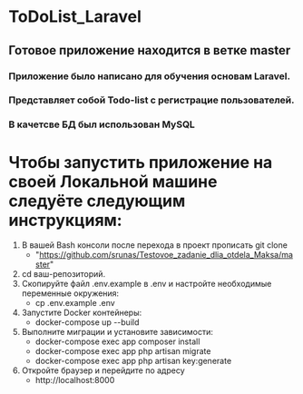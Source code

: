 # ToDoList_Laravel

## Готовое приложение находится в ветке master
### Приложение было написано для обучения основам Laravel.
### Представляет собой Todo-list с регистрацие пользователей.
### В качетсве БД был использован MySQL

# Чтобы запустить приложение на своей Локальной машине следуёте следующим инструкциям:
1. В вашей Bash консоли после перехода в проект прописать git clone
   * "https://github.com/srunas/Testovoe_zadanie_dlia_otdela_Maksa/master"
3. cd ваш-репозиторий.
4. Скопируйте файл .env.example в .env и настройте необходимые переменные окружения:
   * cp .env.example .env
6. Запустите Docker контейнеры:
   * docker-compose up --build
8. Выполните миграции и установите зависимости:
   * docker-compose exec app composer install
   * docker-compose exec app php artisan migrate
   * docker-compose exec app php artisan key:generate
9. Откройте браузер и перейдите по адресу
   * http://localhost:8000
